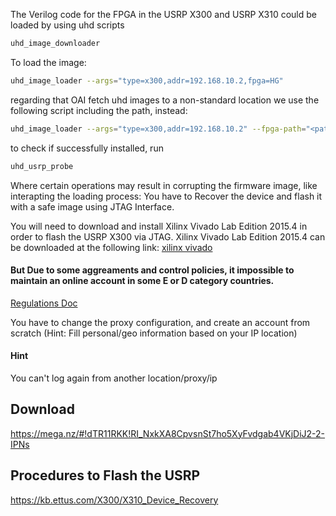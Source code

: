 The Verilog code for the FPGA in the USRP X300 and USRP X310 could be loaded by using uhd scripts
```bash
uhd_image_downloader
```
To load the image:
```bash
uhd_image_loader --args="type=x300,addr=192.168.10.2,fpga=HG"
```
regarding that OAI fetch uhd images to a non-standard location we use the following script including the path, instead:
```bash
uhd_image_loader --args="type=x300,addr=192.168.10.2" --fpga-path="<path_to_images>/usrp_x310_fpga_HG.bit"
```
to check if successfully installed, run
```bash
uhd_usrp_probe
```

Where certain operations may result in corrupting the firmware image, like interapting the loading process:  You have to Recover the device and flash it with a safe image using JTAG Interface.

You will need to download and install Xilinx Vivado Lab Edition 2015.4 in order to flash the USRP X300 via JTAG. Xilinx Vivado Lab Edition 2015.4 can be downloaded at the following link: 
[xilinx vivado](https://www.xilinx.com/support/download/index.html/content/xilinx/en/downloadNav/vivado-design-tools/archive.html)

#### But Due to some aggreaments and control policies, it impossible to maintain an online account in some E or D category countries.
[Regulations Doc](https://www.bis.doc.gov/index.php/forms-documents/regulations-docs/federal-register-notices/federal-register-2014/944-740-supp-1/file)

You have to change the proxy configuration, and create an account from scratch (Hint: Fill personal/geo information based on your IP location)
#### Hint
You can't log again from another location/proxy/ip

## Download 
https://mega.nz/#!dTR11RKK!RI_NxkXA8CpvsnSt7ho5XyFvdgab4VKjDiJ2-2-IPNs

## Procedures to Flash the USRP
https://kb.ettus.com/X300/X310_Device_Recovery
